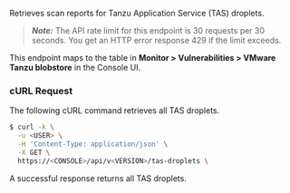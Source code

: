 Retrieves scan reports for Tanzu Application Service (TAS) droplets.

> _**Note:**_ The API rate limit for this endpoint is 30 requests per 30 seconds.
You get an HTTP error response 429 if the limit exceeds.

This endpoint maps to the table in **Monitor > Vulnerabilities > VMware Tanzu blobstore** in the Console UI.

### cURL Request

The following cURL command retrieves all TAS droplets.

```bash
$ curl -k \
  -u <USER> \
  -H 'Content-Type: application/json' \
  -X GET \
  https://<CONSOLE>/api/v<VERSION>/tas-droplets \
```

A successful response returns all TAS droplets.
